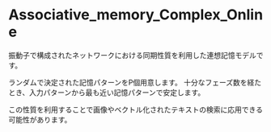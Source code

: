 # Associative_memory_Complex_Online

振動子で構成されたネットワークにおける同期性質を利用した連想記憶モデルです。

ランダムで決定された記憶パターンをP個用意します。
十分なフェーズ数を経たとき、入力パターンから最も近い記憶パターンで安定します。

この性質を利用することで画像やベクトル化されたテキストの検索に応用できる可能性があります。

